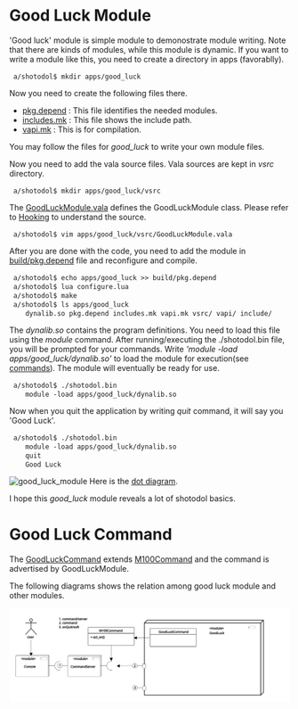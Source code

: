 Good Luck Module
=================

'Good luck' module is simple module to demonostrate module writing. Note that there are kinds of modules, while this module is dynamic. If you want to write a module like this, you need to create a directory in apps (favorablly).

```
 a/shotodol$ mkdir apps/good_luck
```

Now you need to create the following files there.

- [pkg.depend](pkg.depend) : This file identifies the needed modules.
- [includes.mk](includes.mk) : This file shows the include path.
- [vapi.mk](vapi.mk) : This is for compilation.

You may follow the files for _good\_luck_ to write your own module files.

Now you need to add the vala source files. Vala sources are kept in _vsrc_ directory. 

```
 a/shotodol$ mkdir apps/good_luck/vsrc
```

The [GoodLuckModule.vala](vsrc/GoodLuckModule.vala) defines the GoodLuckModule class. Please refer to [Hooking](../../libs/plugin/Hooking.md) to understand the source.

```
 a/shotodol$ vim apps/good_luck/vsrc/GoodLuckModule.vala
```

After you are done with the code, you need to add the module in [build/pkg.depend](../../build/pkg.depend) file and reconfigure and compile.

```
 a/shotodol$ echo apps/good_luck >> build/pkg.depend
 a/shotodol$ lua configure.lua
 a/shotodol$ make
 a/shotodol$ ls apps/good_luck
	dynalib.so pkg.depend includes.mk vapi.mk vsrc/ vapi/ include/
```

The _dynalib.so_ contains the program definitions. You need to load this file using the _module_ command. After running/executing the ./shotodol.bin file, you will be prompted for your commands. Write _'module -load apps/good\_luck/dynalib.so'_ to load the module for execution(see [commands](../../core/commands/README.md)). The module will eventually be ready for use. 

```
 a/shotodol$ ./shotodol.bin
	module -load apps/good_luck/dynalib.so
```

Now when you quit the application by writing _quit_ command, it will say you 'Good Luck'.

```
 a/shotodol$ ./shotodol.bin
	module -load apps/good_luck/dynalib.so
	quit
	Good Luck
```

![good_luck_module](https://cloud.githubusercontent.com/assets/973414/3932083/3024c45a-2464-11e4-8832-506e935eca7b.jpg)
Here is the [dot diagram](GoodLuck.dot).

I hope this _good\_luck_ module reveals a lot of shotodol basics.

Good Luck Command
=================

The [GoodLuckCommand](vsrc/GoodLuckCommand.vala) extends [M100Command](../../libs/make100/vsrc/M100Command.vala) and the command is advertised by GoodLuckModule.

The following diagrams shows the relation among good luck module and other modules.


![Good Luck Command](../../docs/diagrams/goodluck_command.svg)

